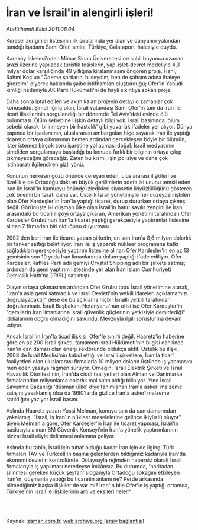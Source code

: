 # İran ve İsrail'in alengirli işleri!

*Abdülhamit Bilici 2011.06.04*

<td class="columnist-detail">
<p>Küresel zenginler listesinin ilk sıralarında yer alan ve dünyanın yakından tanıdığı işadamı Sami Ofer ismini, Türkiye, Galataport ihalesiyle duydu.</p>
<p>
<div id="haberMetinDiv">
<p>Karaköy İskelesi'nden Mimar Sinan Üniversitesi'ne sahil boyunca uzanan arazi üzerine yapılacak turistik tesislerin, yap-işlet-devret modeliyle 4,3 milyar dolar karşılığında 49 yıllığına kiralanmasını öngören proje. Hani, Rahmi Koç'un "Ödeme şartlarını bilseydim, ben de şahsım adına ihaleye girerdim" diyerek hakkında şaibe istifhamları oluşturduğu; Ofer'in Yahudi kimliği nedeniyle AK Parti Hükümeti'ni de hayli sıkıntıya sokan proje.
<p>Daha sonra iptal edilen ve akim kalan projenin detayı o zamanlar çok konuşuldu. Şimdi ilginç olan, İsrail vatandaşı Sami Ofer'in tam da İran ile ticari ilişkilerinin sorgulandığı bir dönemde Tel Aviv'deki evinde ölü bulunması. Ölüm sebebine ilişkin detaylı bilgi yok. İsrail basınında, ölüm sebebi olarak 'bilinmeyen bir hastalık' gibi yuvarlak ifadeler yer alıyor. Dünya çapında bir işadamının, uluslararası ambargoları hiçe sayarak İran ile yaptığı ticaretin ortaya çıkmasının hemen ardından gerçekleşen böyle bir ölümün, ister istemez birçok soru işaretine yol açması doğal. İsrail medyasının şimdiden sorgulamaya başladığı bu konuda farklı bir bilginin ortaya çıkıp çıkmayacağını göreceğiz. Zaten bu kısmı, işin polisiye ve daha çok istihbaratı ilgilendiren gizli yönü.
<p>Konunun herkesin gözü önünde cereyan eden, uluslararası ilişkileri ve özellikle de Ortadoğu'daki en büyük gerilimlerin adeta iki ucunu temsil eden İran ile İsrail'in kamuoyu önünde izledikleri siyasetin ikiyüzlülüğünü gösteren çok önemli bir tarafı daha var. Üstelik İsrail yönetimiyle her düzeyde ilişkileri olan Ofer Kardeşler'in İran'la yaptığı ticaret, durup dururken ortaya çıkmış değil. Görünüşte iki düşman ülke olan İsrail'in hatırı sayılır zengini ile İran arasındaki bu ticarî ilişkiyi ortaya çıkaran, Amerikan yönetimi tarafından Ofer Kardeşler Grubu'nun İran'la ticaret yaptığı gerekçesiyle yaptırımlar listesine alınan 7 firmadan biri olduğunu duyurması.
<p>2002'den beri İran ile ticaret yapan şirketin, en son İran'a 8,6 milyon dolarlık bir tanker sattığı belirtiliyor. İran ile iş yaparak nükleer programına katkı sağladıkları gerekçesiyle yaptırım listesine alınan Ofer Kardeşler'in en az 13 gemisinin son 10 yılda İran limanlarında dolum yaptığı ifade ediliyor. Ofer Kardeşler, Raffles Park adlı gemiyi Crystal Shipping adlı bir şirkete satmış; ardından da gemi yaptırım listesinde yer alan İran İslam Cumhuriyeti Gemicilik Hattı'na (IRISL) satılmıştı.
<p>Olayın ortaya çıkmasının ardından Ofer Grubu topu İsrail yönetimine atarak, "İran'a asla gemi satmadık ve İsrail Devleti'nin yetkili idareleri açıklamamızı doğrulayacaktır" dese de bu açıklama hiçbir İsrailli yetkili tarafından doğrulanmadı. İsrail Başbakanı Netanyahu'nun ofisi ise Ofer Kardeşler'in, "gemilerin İran limanlarına İsrail güvenlik güçlerinin yetkisiyle demirlediği" iddialarının doğru olmadığını savundu. Mevzuyla ilgili soruşturma devam ediyor. 
<p>Ancak İsrail'in İran'la ticarî ilişkisi, Ofer'le sınırlı değil. Haaretz'in haberine göre en az 200 İsrail şirketi, tamamen İsrail Hükümeti'nin bilgisi dahilinde İran'ın can damarı olan enerji sektöründe oldukça aktif. Üstelik bu ilişki, 2008'de İsrail Meclisi'nin kabul ettiği ve İsrailli şirketlere, İran'la ticarî faaliyetleri olan uluslararası firmalarla 10 milyon doların üstünde iş yapmasını men eden yasaya rağmen sürüyor. Örneğin, İsrail Elektrik Şirketi ve İsrail Havacılık Otoritesi'nin, İran'da ciddi faaliyetleri olan Alman ve Danimarka firmalarından milyonlarca dolarlık mal satın aldığı biliniyor. Yine İsrail Savunma Bakanlığı 'düşman ülke' diye tanımlanan İran'a askerî malzeme satışını yasaklamış olsa da 1990'larda gizlice İran'a askerî malzeme satıldığını yazıyor İsrail basını.
<p>Aslında Haaretz yazarı Yossi Melman, konuyu tam da can damarından yakalamış. "İsrail, iş İran'ın nükleer meselelerine gelince ikiyüzlü oluyor" diyen Melman'a göre, Ofer Kardeşler'in İran ile ticaret yapması, İsrail'in baskısıyla alınan BM Güvenlik Konseyi'nin İran'a yönelik yaptırımlarının bizzat İsrail eliyle delinmesi anlamına geliyor.
<p>Aslında bu tablo, İsrail için tuhaf olduğu kadar İran için de ilginç. Türk firmaları TAV ve Turkcell'in başına gelenlerden bildiğimiz kadarıyla İran'da ekonomi devletin kontrolünde. Dolayısıyla rejimden habersiz olarak İsrail firmalarıyla iş yapılması neredeyse imkânsız. Bu durumda, 'haritadan silinmesi gereken küçük şeytan' sloganıyla Ortadoğu sokağını etkileyen İran'ın, düşmanla yaptığı bu ticaretin anlamı ne? Perde arkasında bilmediğimiz başka ilişkiler de var mı? İran'ın bile Ofer'le iş yaptığı ortamda, Türkiye'nin İsrail'le ilişkilerinin artı ve eksileri neler?</p></p></p></p></p></p></p></p></div>
</p>


<p><br>
		 </br></p></td>

Kaynak: [zaman.com.tr](http://zaman.com.tr/yazar.do?yazino=1142745), [web.archive.org (arşiv bağlantısı)](http://web.archive.org/web/20110808071215/http://www.zaman.com.tr:80/yazar.do?yazino=1142745)
